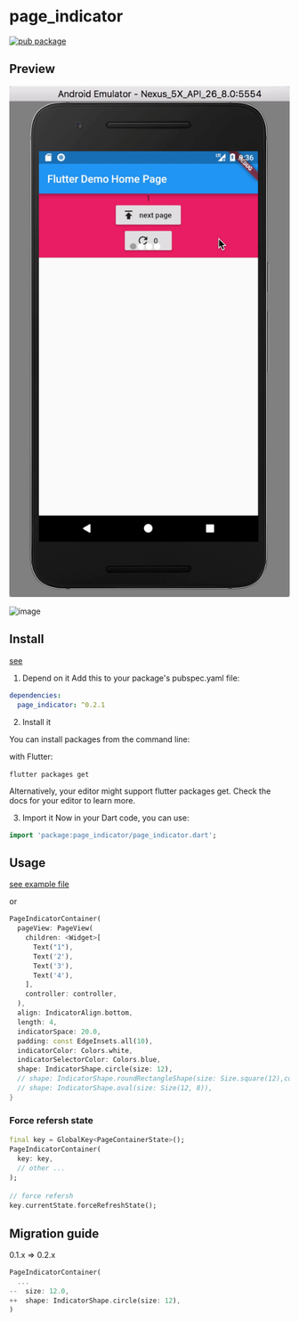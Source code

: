 # page_indicator

[![pub package](https://img.shields.io/pub/v/page_indicator.svg)](https://pub.dartlang.org/packages/page_indicator)

## Preview

![image](https://raw.githubusercontent.com/CaiJingLong/some_asset/master/page_indicator1.gif)

![image](https://github.com/kikt-blog/image/raw/master/img/Kapture%202019-04-17%20at%2020.51.49.gif)

## Install

[see](#-installing-tab-)

1. Depend on it
   Add this to your package's pubspec.yaml file:

```yaml
dependencies:
  page_indicator: ^0.2.1
```

2. Install it

You can install packages from the command line:

with Flutter:

`flutter packages get`

Alternatively, your editor might support flutter packages get. Check the docs for your editor to learn more.

3. Import it
   Now in your Dart code, you can use:

```dart
import 'package:page_indicator/page_indicator.dart';
```

## Usage

[see example file](https://github.com/CaiJingLong/flutter_page_indicator/blob/master/example/main.dart)

or

```dart
PageIndicatorContainer(
  pageView: PageView(
    children: <Widget>[
      Text("1"),
      Text('2'),
      Text('3'),
      Text('4'),
    ],
    controller: controller,
  ),
  align: IndicatorAlign.bottom,
  length: 4,
  indicatorSpace: 20.0,
  padding: const EdgeInsets.all(10),
  indicatorColor: Colors.white,
  indicatorSelectorColor: Colors.blue,
  shape: IndicatorShape.circle(size: 12),
  // shape: IndicatorShape.roundRectangleShape(size: Size.square(12),cornerSize: Size.square(3)),
  // shape: IndicatorShape.oval(size: Size(12, 8)),
}
```

### Force refersh state

```dart
final key = GlobalKey<PageContainerState>();
PageIndicatorContainer(
  key: key,
  // other ...
);

// force refersh
key.currentState.forceRefreshState();
```

## Migration guide

0.1.x => 0.2.x

```dart
PageIndicatorContainer(
  ...
--  size: 12.0,
++  shape: IndicatorShape.circle(size: 12),
)
```
